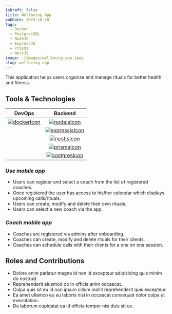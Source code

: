 ```yaml
---
isDraft: false
title: Wellbeing App
pubDate: 2023-10-20
tags:
  - Docker
  - PostgresSQL
  - NodeJS
  - ExpressJS
  - Prisma
  - NestJS
image: ./images/wellbeing-app.jpeg
slug: wellbeing-app
---
```


This application helps users organize and manage rituals for better health and fitness.

## **Tools & Technologies**

|           DevOps           |             Backend              |
| :------------------------: | :------------------------------: |
| [![dockerIcon]][dockerUrl] |    [![nodejsIcon]][nodejsUrl]    |
|                            | [![expressjsIcon]][expressjsUrl] |
|                            |    [![nestjsIcon]][nestjsUrl]    |
|                            |    [![prismaIcon]][prismaUrl]    |
|                            |  [![postgresIcon]][postgresUrl]  |

### _Use mobile app_

- Users can register and select a coach from the list of registered coaches.
- Once registered the user has access to his/her calendar which displays upcoming calls/rituals.
- Users can create, modify and delete their own rituals.
- Users can select a new coach via the app.

### _Coach mobile app_

- Coaches are registered via admins after onboarding.
- Coaches can create, modify and delete rituals for their clients.
- Coaches can schedule calls with their clients for a one on one session.

## **Roles and Contributions**

- Dolore enim pariatur magna id non id excepteur adipisicing quis minim do nostrud.
- Reprehenderit eiusmod do in officia anim occaecat.
- Culpa quis sit eu id non ipsum cillum mollit reprehenderit quis excepteur.
- Ea amet ullamco eu eu laboris nisi in occaecat consequat dolor culpa ut exercitation.
- Do laborum cupidatat ea id officia tempor nisi duis sit ex.

[dockerIcon]: https://www.docker.com/wp-content/uploads/2024/02/cropped-docker-logo-favicon-32x32.png "Docker"
[nodejsIcon]: https://nodejs.org/static/images/favicons/favicon.png "NodeJS"
[expressjsIcon]: https://expressjs.com/images/favicon.png "ExpressJS"
[nestjsIcon]: https://nestjs.com/favicon-32x32.0a29681d.png "NestJS"
[prismaIcon]: https://www.prisma.io/images/favicon-32x32.png "Prisma"
[postgresIcon]: https://www.postgresql.org/media/img/about/press/elephant.png "PostgreSQL"
[dockerUrl]: https://www.docker.com
[nodejsUrl]: https://nodejs.org
[expressjsUrl]: https://expressjs.com
[nestjsUrl]: https://nestjs.com
[prismaUrl]: https://www.prisma.io
[postgresUrl]: https://www.postgresql.org
